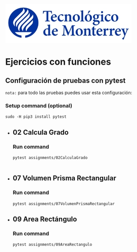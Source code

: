 ![Tec de Monterrey](images/logotecmty.png)
# Ejercicios con funciones

## Configuración de pruebas con **pytest**

`nota:` para todo las pruebas puedes usar esta configuración:
### Setup command (optional)
```
sudo -H pip3 install pytest
```



- ## 02 Calcula Grado
    ### Run command
    ```
    pytest assignments/02CalculaGrado
  

- ## 07 Volumen Prisma Rectangular
    ### Run command
    ```
    pytest assignments/07VolumenPrismaRectangular
    ```


- ## 09 Area Rectángulo
    ### Run command
    ```
    pytest assignments/09AreaRectangulo
    ```
